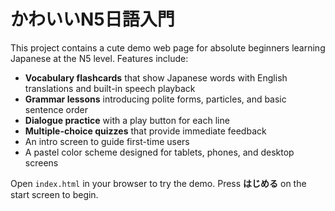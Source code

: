 # かわいいN5日語入門

This project contains a cute demo web page for absolute beginners learning Japanese at the N5 level. Features include:

- **Vocabulary flashcards** that show Japanese words with English translations and built-in speech playback
- **Grammar lessons** introducing polite forms, particles, and basic sentence order
- **Dialogue practice** with a play button for each line
- **Multiple-choice quizzes** that provide immediate feedback
- An intro screen to guide first-time users
- A pastel color scheme designed for tablets, phones, and desktop screens

Open `index.html` in your browser to try the demo.
Press **はじめる** on the start screen to begin.
